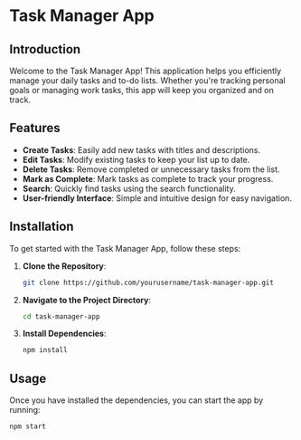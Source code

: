# Task Manager App

## Introduction
Welcome to the Task Manager App! This application helps you efficiently manage your daily tasks and to-do lists. Whether you're tracking personal goals or managing work tasks, this app will keep you organized and on track.

## Features
- **Create Tasks**: Easily add new tasks with titles and descriptions.
- **Edit Tasks**: Modify existing tasks to keep your list up to date.
- **Delete Tasks**: Remove completed or unnecessary tasks from the list.
- **Mark as Complete**: Mark tasks as complete to track your progress.
- **Search**: Quickly find tasks using the search functionality.
- **User-friendly Interface**: Simple and intuitive design for easy navigation.

## Installation
To get started with the Task Manager App, follow these steps:

1. **Clone the Repository**:
    ```sh
    git clone https://github.com/yourusername/task-manager-app.git
    ```
2. **Navigate to the Project Directory**:
    ```sh
    cd task-manager-app
    ```
3. **Install Dependencies**:
    ```sh
    npm install
    ```

## Usage
Once you have installed the dependencies, you can start the app by running:

```sh
npm start
